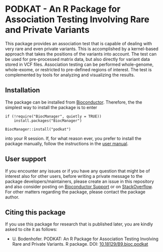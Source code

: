 # PODKAT - An R Package for Association Testing Involving Rare and Private Variants
This package provides an association test that is capable of dealing with very rare and even private variants. This is accomplished by a kernel-based approach that takes the positions of the variants into account. The test can be used for pre-processed matrix data, but also directly for variant data stored in VCF files. Association testing can be performed whole-genome, whole-exome, or restricted to pre-defined regions of interest. The test is complemented by tools for analyzing and visualizing the results.

## Installation

The package can be installed from
[Bioconductor](https://bioconductor.org/). Therefore, the the simplest way to install the package is to enter
```
if (!require("BiocManager", quietly = TRUE))
    install.packages("BiocManager")

BiocManager::install("podkat")
```
into your R session. If, for what reason ever, you prefer to install the package manually, follow the instructions in the [user manual](https://bioconductor.org/packages/release/bioc/vignettes/podkat/inst/doc/podkat.pdf).

## User support

If you encounter any issues or if you have any question that might be of interest also for other users, before writing a private message to the package developers/maintainers, please create an issue in this repository and also consider posting on [Bioconductor Support](https://support.bioconductor.org/) or on [StackOverflow](https://stackoverflow.com/). For other matters regarding the package, please contact the package author.

## Citing this package

If you use this package for research that is published later, you are kindly asked to cite it as follows:

- U. Bodenhofer. PODKAT: An R Package for Association Testing Involving Rare and Private Variants. R package.
  DOI: [10.18129/B9.bioc.podkat](https://doi.org/10.18129/B9.bioc.podkat)
